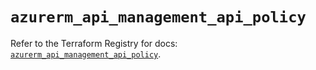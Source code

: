 # `azurerm_api_management_api_policy`

Refer to the Terraform Registry for docs: [`azurerm_api_management_api_policy`](https://registry.terraform.io/providers/hashicorp/azurerm/3.104.2/docs/resources/api_management_api_policy).
